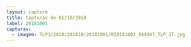 ```yaml
---
layout: capture
title: Capturas de 01/10/2018
label: 20181001
capturas:
  - imagem: TLP1/2018/201810/20181001/M20181002_044947_TLP_1T.jpg
---
```

